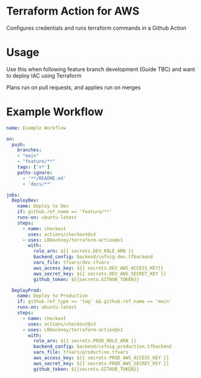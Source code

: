 # Terraform Action for AWS
Configures credentials and runs terraform commands in a Github Action

# Usage
Use this when following feature branch development (Guide TBC) and want to deploy IAC using Terraform

Plans run on pull requests, and applies run on merges

# Example Workflow
```YAML
name: Example Workflow

on:
  push:
    branches: 
    - "main"
    - "feature/**"
    tags: ['v*']
    paths-ignore:
      - '**/README.md'
      - 'docs/**'

jobs:
  DeployDev:
    name: Deploy to Dev 
    if: github.ref_name == 'feature/**'
    runs-on: ubuntu-latest
    steps:
      - name: checkout
        uses: actions/checkout@v3
      - uses: LBHackney/terraform-action@v1
        with: 
          role_arn: ${{ secrets.DEV_ROLE_ARN }}
          backend_config: backend/cofnig.dev.tfbackend
          vars_file: tfvars/dev.tfvars
          aws_access_key: ${{ secrets.DEV_AWS_ACCESS_KEY}}
          aws_secret_key: ${{ secrets.DEV_AWS_SECRET_KEY }}
          github_token: ${{secrets.GITHUB_TOKEN}}

  DeployProd:
    name: Deploy to Production 
    if: github.ref_type == 'tag' && github.ref_name == 'main'
    runs-on: ubuntu-latest
    steps:
      - name: checkout
        uses: actions/checkout@v3
      - uses: LBHackney/terraform-action@v1
        with: 
          role_arn: ${{ secrets.PROD_ROLE_ARN }}
          backend_config: backend/cofnig.production.tfbackend
          vars_file: tfvars/production.tfvars
          aws_access_key: ${{ secrets.PROD_AWS_ACCESS_KEY }}
          aws_secret_key: ${{ secrets.PROD_AWS_SECRET_KEY }}
          github_token: ${{secrets.GITHUB_TOKEN}}

```
